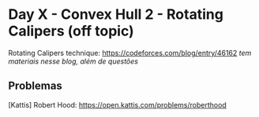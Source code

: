 # Day X - Convex Hull 2 - Rotating Calipers (off topic)

Rotating Calipers technique: https://codeforces.com/blog/entry/46162
_tem materiais nesse blog, além de questões_

## Problemas

[Kattis] Robert Hood: https://open.kattis.com/problems/roberthood
